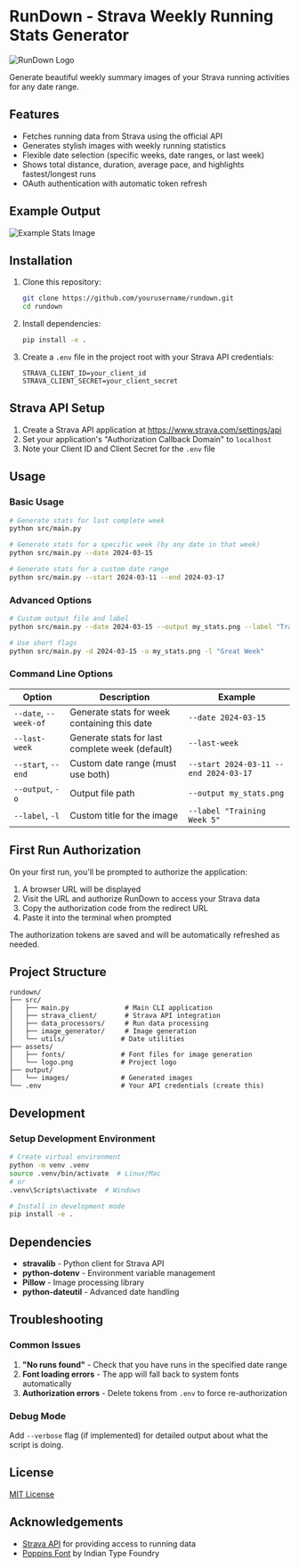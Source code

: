 # RunDown - Strava Weekly Running Stats Generator

![RunDown Logo](assets/logo.png)

Generate beautiful weekly summary images of your Strava running activities for any date range.

## Features

- Fetches running data from Strava using the official API
- Generates stylish images with weekly running statistics
- Flexible date selection (specific weeks, date ranges, or last week)
- Shows total distance, duration, average pace, and highlights fastest/longest runs
- OAuth authentication with automatic token refresh

## Example Output

![Example Stats Image](assets/example.png)

## Installation

1. Clone this repository:
   ```bash
   git clone https://github.com/yourusername/rundown.git
   cd rundown
   ```

2. Install dependencies:
   ```bash
   pip install -e .
   ```

3. Create a `.env` file in the project root with your Strava API credentials:
   ```
   STRAVA_CLIENT_ID=your_client_id
   STRAVA_CLIENT_SECRET=your_client_secret
   ```

## Strava API Setup

1. Create a Strava API application at https://www.strava.com/settings/api
2. Set your application's "Authorization Callback Domain" to `localhost`
3. Note your Client ID and Client Secret for the `.env` file

## Usage

### Basic Usage

```bash
# Generate stats for last complete week
python src/main.py

# Generate stats for a specific week (by any date in that week)
python src/main.py --date 2024-03-15

# Generate stats for a custom date range
python src/main.py --start 2024-03-11 --end 2024-03-17
```

### Advanced Options

```bash
# Custom output file and label
python src/main.py --date 2024-03-15 --output my_stats.png --label "Training Week 5"

# Use short flags
python src/main.py -d 2024-03-15 -o my_stats.png -l "Great Week"
```

### Command Line Options

| Option | Description | Example |
|--------|-------------|---------|
| `--date`, `--week-of` | Generate stats for week containing this date | `--date 2024-03-15` |
| `--last-week` | Generate stats for last complete week (default) | `--last-week` |
| `--start`, `--end` | Custom date range (must use both) | `--start 2024-03-11 --end 2024-03-17` |
| `--output`, `-o` | Output file path | `--output my_stats.png` |
| `--label`, `-l` | Custom title for the image | `--label "Training Week 5"` |

## First Run Authorization

On your first run, you'll be prompted to authorize the application:

1. A browser URL will be displayed
2. Visit the URL and authorize RunDown to access your Strava data
3. Copy the authorization code from the redirect URL
4. Paste it into the terminal when prompted

The authorization tokens are saved and will be automatically refreshed as needed.

## Project Structure

```
rundown/
├── src/
│   ├── main.py              # Main CLI application
│   ├── strava_client/       # Strava API integration
│   ├── data_processors/     # Run data processing
│   ├── image_generator/     # Image generation
│   └── utils/              # Date utilities
├── assets/
│   ├── fonts/              # Font files for image generation
│   └── logo.png            # Project logo
├── output/
│   └── images/             # Generated images
└── .env                    # Your API credentials (create this)
```

## Development

### Setup Development Environment

```bash
# Create virtual environment
python -m venv .venv
source .venv/bin/activate  # Linux/Mac
# or
.venv\Scripts\activate  # Windows

# Install in development mode
pip install -e .
```

## Dependencies

- **stravalib** - Python client for Strava API
- **python-dotenv** - Environment variable management  
- **Pillow** - Image processing library
- **python-dateutil** - Advanced date handling

## Troubleshooting

### Common Issues

1. **"No runs found"** - Check that you have runs in the specified date range
2. **Font loading errors** - The app will fall back to system fonts automatically
3. **Authorization errors** - Delete tokens from `.env` to force re-authorization

### Debug Mode

Add `--verbose` flag (if implemented) for detailed output about what the script is doing.

## License

[MIT License](LICENSE)

## Acknowledgements

- [Strava API](https://developers.strava.com/) for providing access to running data
- [Poppins Font](https://fonts.google.com/specimen/Poppins) by Indian Type Foundry